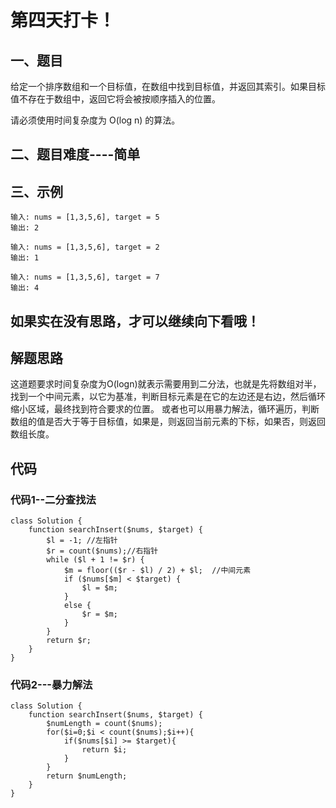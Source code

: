 # 第四天打卡！

## 一、题目
给定一个排序数组和一个目标值，在数组中找到目标值，并返回其索引。如果目标值不存在于数组中，返回它将会被按顺序插入的位置。

请必须使用时间复杂度为 O(log n) 的算法。

## 二、题目难度----简单

## 三、示例
```
输入: nums = [1,3,5,6], target = 5
输出: 2

输入: nums = [1,3,5,6], target = 2
输出: 1

输入: nums = [1,3,5,6], target = 7
输出: 4
```

## 如果实在没有思路，才可以继续向下看哦！

## 解题思路
这道题要求时间复杂度为O(logn)就表示需要用到二分法，也就是先将数组对半，找到一个中间元素，以它为基准，判断目标元素是在它的左边还是右边，然后循环缩小区域，最终找到符合要求的位置。
或者也可以用暴力解法，循环遍历，判断数组的值是否大于等于目标值，如果是，则返回当前元素的下标，如果否，则返回数组长度。

## 代码
### 代码1--二分查找法
```
class Solution {
    function searchInsert($nums, $target) {
        $l = -1; //左指针
        $r = count($nums);//右指针
        while ($l + 1 != $r) {
            $m = floor(($r - $l) / 2) + $l;  //中间元素
            if ($nums[$m] < $target) {
                $l = $m;
            }
            else {
                $r = $m;
            }
        }
        return $r;
    }
}
```

### 代码2---暴力解法
```
class Solution {
    function searchInsert($nums, $target) {
        $numLength = count($nums);
        for($i=0;$i < count($nums);$i++){
            if($nums[$i] >= $target){
                return $i;
            }
        }
        return $numLength;
    }
}
```
